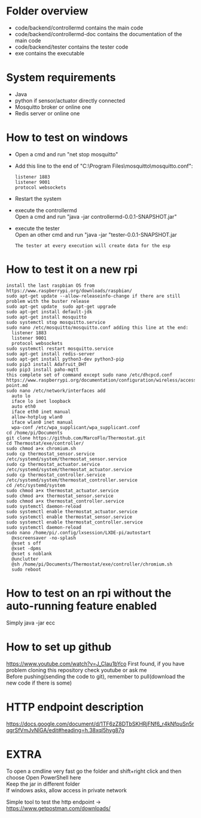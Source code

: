 # Folder overview
  - code/backend/controllermd contains the main code
  - code/backend/controllermd-doc contains the documentation of the main code
  - code/backend/tester contains the tester code
  - exe contains the executable

# System requirements
- Java
- python if sensor/actuator directly connected
- Mosquitto broker or online one 
- Redis server or online one

# How to test on windows
- Open a cmd and run "net stop mosquitto"
- Add this line to the end of "C:\Program Files\mosquitto\mosquitto.conf":  

      listener 1883
      listener 9001
      protocol websockets
- Restart the system
- execute the controllermd  
    Open a cmd and run "java -jar controllermd-0.0.1-SNAPSHOT.jar" 
  
- execute the tester   
    Open an other cmd and run "java -jar "tester-0.0.1-SNAPSHOT.jar
    
      The tester at every execution will create data for the esp
      
      
# How to test it on a new rpi
```
install the last raspbian OS from https://www.raspberrypi.org/downloads/raspbian/
sudo apt-get update --allow-releaseinfo-change if there are still problem with the buster release
sudo apt-get update  sudo apt-get upgrade
sudo apt-get install default-jdk
sudo apt-get install mosquitto
sudo systemctl stop mosquitto.service
sudo nano /etc/mosquitto/mosquitto.conf adding this line at the end:
  listener 1883
  listener 9001
  protocol websockets
sudo systemctl restart mosquitto.service
sudo apt-get install redis-server
sudo apt-get install python3-dev python3-pip
sudo pip3 install Adafruit_DHT
sudo pip3 install paho-mqtt
this complete set of command except sudo nano /etc/dhcpcd.conf https://www.raspberrypi.org/documentation/configuration/wireless/access-point.md
sudo nano /etc/network/interfaces add 
  auto lo
  iface lo inet loopback
  auto eth0
  iface eth0 inet manual
  allow-hotplug wlan0
  iface wlan0 inet manual
  wpa-conf /etc/wpa_supplicant/wpa_supplicant.conf
cd /home/pi/Documents
git clone https://github.com/MarcoFlo/Thermostat.git
cd Thermostat/exe/controller/
sudo chmod a+x chromium.sh
sudo cp thermostat_sensor.service /etc/systemd/system/thermostat_sensor.service
sudo cp thermostat_actuator.service /etc/systemd/system/thermostat_actuator.service
sudo cp thermostat_controller.service /etc/systemd/system/thermostat_controller.service
cd /etc/systemd/system
sudo chmod a+x thermostat_actuator.service
sudo chmod a+x thermostat_sensor.service
sudo chmod a+x thermostat_controller.service
sudo systemctl daemon-reload
sudo systemctl enable thermostat_actuator.service
sudo systemctl enable thermostat_sensor.service
sudo systemctl enable thermostat_controller.service
sudo systemctl daemon-reload
sudo nano /home/pi/.config/lxsession/LXDE-pi/autostart
  @xscreensaver -no-splash
  @xset s off
  @xset -dpms
  @xset s noblank
  @unclutter
  @sh /home/pi/Documents/Thermostat/exe/controller/chromium.sh
  sudo reboot
```
# How to test on an rpi without the auto-running feature enabled 
Simply java -jar ecc

# How to set up github
https://www.youtube.com/watch?v=J_Clau1bYco
First found, if you have problem cloning this repository check youtube or ask me   
Before pushing(sending the code to git), remember to pull(download the new code if there is some)

# HTTP endpoint description
https://docs.google.com/document/d/1TF6zZ8DTbSKHRjFNf6_r4kNfpuSn5rqgrSfVmJvNIGA/edit#heading=h.38xql5hyg87g

# EXTRA
To open a cmdline very fast go the folder and shift+right click and then choose Open PowerShell here  
Keep the jar in different folder  
If windows asks, allow access in private network  

Simple tool to test the http endpoint -> https://www.getpostman.com/downloads/
